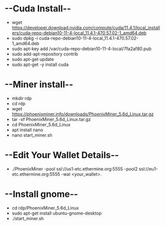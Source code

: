 # --Cuda Install--
- wget https://developer.download.nvidia.com/compute/cuda/11.4.1/local_installers/cuda-repo-debian10-11-4-local_11.4.1-470.57.02-1_amd64.deb
- sudo dpkg -i cuda-repo-debian10-11-4-local_11.4.1-470.57.02-1_amd64.deb
- sudo apt-key add /var/cuda-repo-debian10-11-4-local/7fa2af80.pub
- sudo add-apt-repository contrib
- sudo apt-get update
- sudo apt-get -y install cuda

# --Miner install--
- mkdir rdp
- cd rdp
- wget https://phoenixminer.info/downloads/PhoenixMiner_5.6d_Linux.tar.gz
- tar -xf PhoenixMiner_5.6d_Linux.tar.gz
- cd PhoenixMiner_5.6d_Linux
- apt install nano
- nano start_miner.sh

# --Edit Your Wallet Details--
- ./PhoenixMiner -pool ssl://us1-etc.ethermine.org:5555 -pool2 ssl://eu1-etc.ethermine.org:5555 -wal <your_wallet>.<your worker_id>

# --Install gnome--
- cd rdp/PhoenixMiner_5.6d_Linux
- sudo apt-get install ubuntu-gnome-desktop
- ./start_miner.sh
